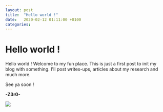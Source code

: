 ```yaml
---
layout: post
title:  "Hello world !"
date:   2020-02-12 01:11:00 +0100
categories:
---
```


# Hello world ! 
Hello world ! Welcome to my fun place. This is just a first post to init my blog with something.
I'll post writes-ups, articles about my research and much more.

See ya soon !

**-Z3r0-**

<img src="https://media.giphy.com/media/3o7buhUyOZDo2T2oco/giphy.gif"/>

